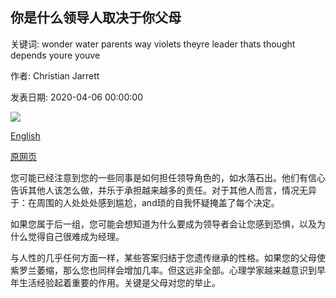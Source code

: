 ## 你是什​​么领导人取决于你父母

关键词: wonder water parents way violets theyre leader thats thought depends youre youve

作者: Christian Jarrett

发表日期: 2020-04-06 00:00:00

![](https://ichef.bbci.co.uk/wwfeatures/live/624_351/images/live/p0/88/rf/p088rfc8.jpg)

[English](What%20leader%20are%20you%3F%20It%20depends%20on%20your%20parents.md)

[原网页](https://www.bbc.com/worklife/article/20200406-what-leader-are-you-it-depends-on-your-parents)

您可能已经注意到您的一些同事是如何担任领导角色的，如水落石出。他们有信心告诉其他人该怎么做，并乐于承担越来越多的责任。对于其他人而言，情况无异于：在周围的人处处处感到尴尬，and琐的自我怀疑掩盖了每个决定。

如果您属于后一组，您可能会想知道为什么要成为领导者会让您感到恐惧，以及为什么觉得自己很难成为经理。

与人性的几乎任何方面一样，某些答案归结于您遗传继承的性格。如果您的父母使紫罗兰萎缩，那么您也同样会增加几率。但这远非全部。心理学家越来越意识到早年生活经验起着重要的作用。关键是父母对您的举止。